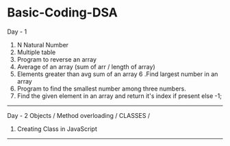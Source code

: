 # Basic-Coding-DSA

Day - 1
1. N Natural Number
2. Multiple table
3. Program to reverse an array
4. Average of an array (sum of arr / length of array)
5. Elements greater than avg sum of an array
6 .Find largest number in an array
7. Program to find the smallest number among three numbers.
8. Find the given element in an array and return it's index if present else -1;

---------------------------------------------------------------------------------------------------------------------------

Day - 2
Objects /
Method overloading /
CLASSES /
1. Creating Class in JavaScript

---------------------------------------------------------------------------------------------------------------------------


